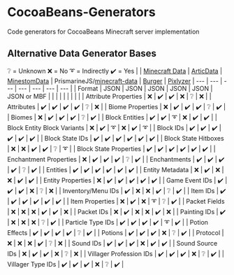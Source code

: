 # CocoaBeans-Generators
Code generators for CocoaBeans Minecraft server implementation

## Alternative Data Generator Bases
❔ = Unknown
❌ = No
➰ = Indirectly
✔️ = Yes
| | [Minecraft Data](https://wiki.vg/Data_Generators) | [ArticData](https://github.com/Articdive/ArticData) | [MinestomData](https://github.com/Minestom/MinestomDataGenerator) | PrismarineJS/[minecraft-data](https://github.com/PrismarineJS/minecraft-data) | [Burger](https://github.com/TkTech/Burger) | [Pixlyzer](https://gitlab.bixilon.de/bixilon/pixlyzer/)
| --- | --- | --- | --- | --- | --- | --- |
| Format | JSON | JSON | JSON | JSON | JSON | JSON or MBF |
| | | | | | | |
| Attribute Properties        | ❌ | ✔️ | ✔️ | ❌ | ❔ | ❌ |
| Attributes                  | ✔️ | ✔️ | ✔️ | ✔️ | ❔ | ❌ |
| Biome Properties            | ❌ | ✔️ | ✔️ | ✔️ | ❔ | ✔️ |
| Biomes                      | ❌ | ✔️ | ✔️ | ✔️ | ❔ | ✔️ |
| Block Entities              | ✔️ | ✔️ | ➰ | ❌ | ✔️ | ✔️ |
| Block Entity Block Variants | ❌ | ✔️ | ➰ | ❌ | ✔️ | ➰ |
| Block IDs                   | ✔️ | ✔️ | ✔️ | ✔️ | ✔️ | ✔️ |
| Block State IDs             | ✔️ | ✔️ | ✔️ | ✔️ | ✔️ | ✔️ |
| Block State Hitboxes        | ❌ | ❌ | ✔️ | ✔️ | ❔ | ➰ |
| Block State Properties      | ✔️ | ✔️ | ✔️ | ✔️ | ✔️ | ✔️ |
| Enchantment Properties      | ❌ | ✔️ | ✔️ | ✔️ | ❔ | ✔️ |
| Enchantments                | ✔️ | ✔️ | ✔️ | ✔️ | ❔ | ✔️ |
| Entities                    | ✔️ | ✔️ | ✔️ | ✔️ | ✔️ | ✔️ |
| Entity Metadata             | ❌ | ✔️ | ❌ | ❌ | ✔️ | ✔️ |
| Entity Properties           | ❌ | ✔️ | ✔️ | ✔️ | ✔️ | ✔️ |
| Game Event IDs              | ✔️ | ✔️ | ✔️ | ❌ | ❔ | ❌ |
| Inventory/Menu IDs          | ✔️ | ❌ | ❌ | ✔️ | ❔ | ✔️ |
| Item IDs                    | ✔️ | ✔️ | ✔️ | ✔️ | ✔️ | ✔️ |
| Item Properties             | ❌ | ✔️ | ❌ | ➰ | ❔ | ✔️ |
| Packet Fields               | ❌ | ❌ | ❌ | ✔️ | ✔️ | ❌ |
| Packet IDs                  | ❌ | ✔️ | ❌ | ❌ | ✔️ | ❌ |
| Painting IDs                | ✔️ | ❌ | ❌ | ❌ | ❔ | ✔️ |
| Particle Type IDs           | ✔️ | ✔️ | ✔️ | ✔️ | ➰ | ✔️ |
| Potion Effects              | ✔️ | ✔️ | ✔️ | ✔️ | ❔ | ✔️ |
| Potions                     | ✔️ | ✔️ | ✔️ | ❌ | ❔ | ✔️ |
| Protocol                    | ❌ | ❌ | ❌ | ✔️ | ❔ | ❌ |
| Sound IDs                   | ✔️ | ✔️ | ✔️ | ❌ | ✔️ | ✔️ |
| Sound Source IDs            | ❌ | ✔️ | ✔️ | ❌ | ❔ | ❌ |
| Villager Profession IDs     | ✔️ | ✔️ | ✔️ | ❌ | ❔ | ✔️ |
| Villager Type IDs           | ✔️ | ✔️ | ✔️ | ❌ | ❔ | ✔️ |
